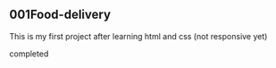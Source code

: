 ## 001Food-delivery
This is my first project after learning html and css (not responsive yet)

completed
